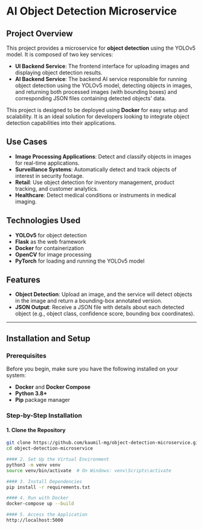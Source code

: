 # AI Object Detection Microservice

## Project Overview

This project provides a microservice for **object detection** using the YOLOv5 model. It is composed of two key services:
- **UI Backend Service**: The frontend interface for uploading images and displaying object detection results.
- **AI Backend Service**: The backend AI service responsible for running object detection using the YOLOv5 model, detecting objects in images, and returning both processed images (with bounding boxes) and corresponding JSON files containing detected objects' data.

This project is designed to be deployed using **Docker** for easy setup and scalability. It is an ideal solution for developers looking to integrate object detection capabilities into their applications.

## Use Cases
- **Image Processing Applications**: Detect and classify objects in images for real-time applications.
- **Surveillance Systems**: Automatically detect and track objects of interest in security footage.
- **Retail**: Use object detection for inventory management, product tracking, and customer analytics.
- **Healthcare**: Detect medical conditions or instruments in medical imaging.

## Technologies Used
- **YOLOv5** for object detection
- **Flask** as the web framework
- **Docker** for containerization
- **OpenCV** for image processing
- **PyTorch** for loading and running the YOLOv5 model

## Features
- **Object Detection**: Upload an image, and the service will detect objects in the image and return a bounding-box annotated version.
- **JSON Output**: Receive a JSON file with details about each detected object (e.g., object class, confidence score, bounding box coordinates).

---

## Installation and Setup

### Prerequisites
Before you begin, make sure you have the following installed on your system:
- **Docker** and **Docker Compose**
- **Python 3.8+**
- **Pip** package manager

### Step-by-Step Installation

#### 1. Clone the Repository
```bash
git clone https://github.com/kaumil-mg/object-detection-microservice.git
cd object-detection-microservice

#### 2. Set Up the Virtual Environment 
python3 -m venv venv
source venv/bin/activate  # On Windows: venv\Scripts\activate

#### 3. Install Dependencies
pip install -r requirements.txt

#### 4. Run with Docker
docker-compose up --build

#### 5. Access the Application
http://localhost:5000
